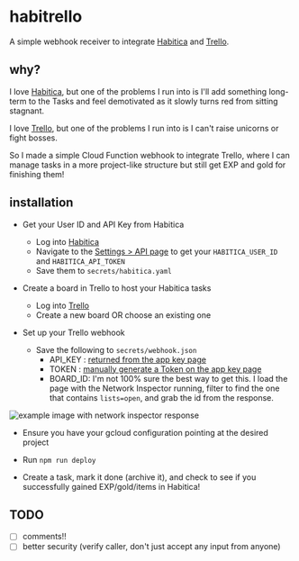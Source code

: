# habitrello
A simple webhook receiver to integrate [Habitica](https://habitica.com/) and [Trello](https://trello.com).

## why?

I love [Habitica](https://habitica.com/), but one of the problems I run into is I'll add something long-term to the Tasks and feel demotivated as it slowly turns red from sitting stagnant.

I love [Trello](https://trello.com), but one of the problems I run into is I can't raise unicorns or fight bosses.

So I made a simple Cloud Function webhook to integrate Trello, where I can manage tasks in a more project-like structure but still get EXP and gold for finishing them!

## installation

- Get your User ID and API Key from Habitica
  - Log into [Habitica](https://habitica.com/)
  - Navigate to the [Settings > API page](https://habitica.com/user/settings/api) to get your ``HABITICA_USER_ID`` and ``HABITICA_API_TOKEN``
  - Save them to ``secrets/habitica.yaml``

- Create a board in Trello to host your Habitica tasks
  - Log into [Trello](https://trello.com)
  - Create a new board OR choose an existing one

- Set up your Trello webhook
  - Save the following to ``secrets/webhook.json``
    - API_KEY : [returned from the app key page](https://trello.com/app-key/)
    - TOKEN : [manually generate a Token on the app key page](https://trello.com/app-key/)
    - BOARD_ID: I'm not 100% sure the best way to get this.  I load the page with the Network Inspector running, filter to find the one that contains ``lists=open``, and grab the id from the response.

![example image with network inspector response](https://i.imgur.com/msw6laE.png)


- Ensure you have your gcloud configuration pointing at the desired project

- Run ``npm run deploy``

- Create a task, mark it done (archive it), and check to see if you successfully gained EXP/gold/items in Habitica!

## TODO
- [ ] comments!!
- [ ] better security (verify caller, don't just accept any input from anyone)
